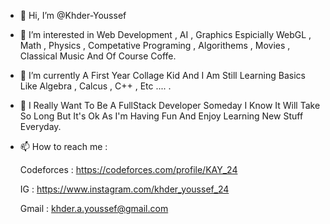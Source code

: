 - 👋 Hi, I’m @Khder-Youssef
- 👀 I’m interested in Web Development , AI , Graphics Espicially WebGL , Math , Physics , Competative Programing , Algorithems , Movies , Classical Music And Of Course Coffe.
- 🌱 I’m currently A First Year Collage Kid And I Am Still Learning Basics Like Algebra , Calcus , C++ , Etc .... .
- 💞️ I Really Want To Be A FullStack  Developer Someday I Know It Will Take So Long But It's Ok As I'm Having Fun And Enjoy Learning New Stuff Everyday.
- 📫 How to reach me :

  Codeforces : https://codeforces.com/profile/KAY_24

  IG : https://www.instagram.com/khder_youssef_24

  Gmail : khder.a.youssef@gmail.com

